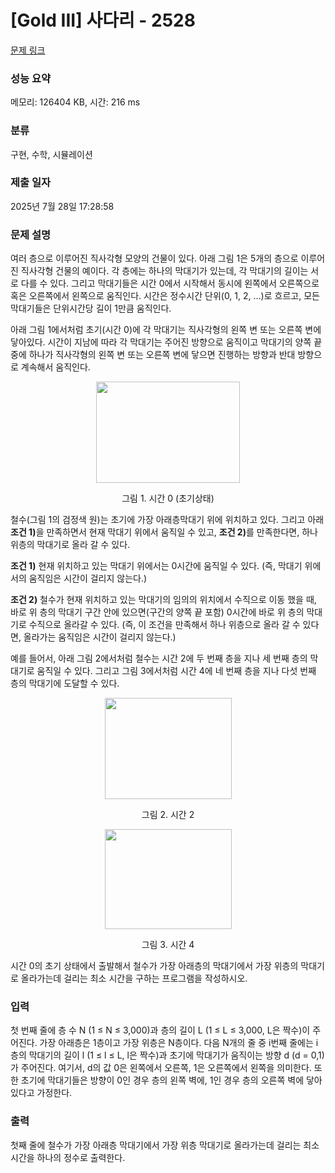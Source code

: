 # [Gold III] 사다리 - 2528 

[문제 링크](https://www.acmicpc.net/problem/2528) 

### 성능 요약

메모리: 126404 KB, 시간: 216 ms

### 분류

구현, 수학, 시뮬레이션

### 제출 일자

2025년 7월 28일 17:28:58

### 문제 설명

<p>여러 층으로 이루어진 직사각형 모양의 건물이 있다. 아래 그림 1은 5개의 층으로 이루어진 직사각형 건물의 예이다. 각 층에는 하나의 막대기가 있는데, 각 막대기의 길이는 서로 다를 수 있다. 그리고 막대기들은 시간 0에서 시작해서 동시에 왼쪽에서 오른쪽으로 혹은 오른쪽에서 왼쪽으로 움직인다. 시간은 정수시간 단위(0, 1, 2, ...)로 흐르고, 모든 막대기들은 단위시간당 길이 1만큼 움직인다. </p>

<p>아래 그림 1에서처럼 초기(시간 0)에 각 막대기는 직사각형의 왼쪽 변 또는 오른쪽 변에 닿아있다. 시간이 지남에 따라 각 막대기는 주어진 방향으로 움직이고 막대기의 양쪽 끝 중에 하나가 직사각형의 왼쪽 변 또는 오른쪽 변에 닿으면 진행하는 방향과 반대 방향으로 계속해서 움직인다. </p>

<p style="text-align: center;"><img alt="" src="https://upload.acmicpc.net/48ede751-92c8-4a2a-acfc-c79dc6160217/-/preview/" style="width: 230px; height: 162px;"></p>

<p style="text-align: center;">그림 1. 시간 0 (초기상태)</p>

<p>철수(그림 1의 검정색 원)는 초기에 가장 아래층막대기 위에 위치하고 있다. 그리고 아래<strong> 조건 1)</strong>을 만족하면서 현재 막대기 위에서 움직일 수 있고, <strong>조건 2)</strong>를 만족한다면, 하나 위층의 막대기로 올라 갈 수 있다. </p>

<p><strong>조건 1)</strong> 현재 위치하고 있는 막대기 위에서는 0시간에 움직일 수 있다. (즉, 막대기 위에서의 움직임은 시간이 걸리지 않는다.)</p>

<p><strong>조건 2)</strong> 철수가 현재 위치하고 있는 막대기의 임의의 위치에서 수직으로 이동 했을 때, 바로 위 층의 막대기 구간 안에 있으면(구간의 양쪽 끝 포함) 0시간에 바로 위 층의 막대기로 수직으로 올라갈 수 있다. (즉, 이 조건을 만족해서 하나 위층으로 올라 갈 수 있다면, 올라가는 움직임은 시간이 걸리지 않는다.)</p>

<p>예를 들어서, 아래 그림 2에서처럼 철수는 시간 2에 두 번째 층을 지나 세 번째 층의 막대기로 움직일 수 있다. 그리고 그림 3에서처럼 시간 4에 네 번째 층을 지나 다섯 번째 층의 막대기에 도달할 수 있다. </p>

<p style="text-align: center;"><img alt="" src="https://upload.acmicpc.net/d8cbf23a-14e6-433e-bef1-2252f62b46d6/-/preview/" style="width: 203px; height: 162px;"></p>

<p style="text-align: center;">그림 2. 시간 2</p>

<p style="text-align: center;"><img alt="" src="https://upload.acmicpc.net/48f599dd-fa5b-40ea-8199-f9451509f4de/-/preview/" style="width: 203px; height: 160px;"></p>

<p style="text-align: center;">그림 3. 시간 4</p>

<p>시간 0의 초기 상태에서 출발해서 철수가 가장 아래층의 막대기에서 가장 위층의 막대기로 올라가는데 걸리는 최소 시간을 구하는 프로그램을 작성하시오.</p>

### 입력 

 <p>첫 번째 줄에 층 수 N (1 ≤ N ≤ 3,000)과 층의 길이 L (1 ≤ L ≤ 3,000, L은 짝수)이 주어진다. 가장 아래층은 1층이고 가장 위층은 N층이다. 다음 N개의 줄 중 i번째 줄에는 i층의 막대기의 길이 l (1 ≤ l ≤ L, l은 짝수)과 초기에 막대기가 움직이는 방향 d (d = 0,1)가 주어진다. 여기서, d의 값 0은 왼쪽에서 오른쪽, 1은 오른쪽에서 왼쪽을 의미한다. 또한 초기에 막대기들은 방향이 0인 경우 층의 왼쪽 벽에, 1인 경우 층의 오른쪽 벽에 닿아 있다고 가정한다.</p>

### 출력 

 <p>첫째 줄에 철수가 가장 아래층 막대기에서 가장 위층 막대기로 올라가는데 걸리는 최소 시간을 하나의 정수로 출력한다.</p>

